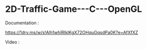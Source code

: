 # 2D-Traffic-Game---C---OpenGL

Documentation : 

  https://1drv.ms/w/s!Alh1whlRlkIKgX72OHquGqsdPa0K?e=AfXfXZ
  
 Video : 
  
